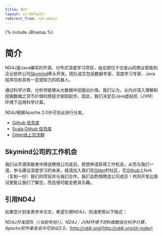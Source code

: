 ```yaml
---
title: 简介
layout: cn-default
redirect_from: /zh-about
---
```


{% include JB/setup %}

# 简介

ND4J是Java编写的开源、分布式深度学习项目，由总部位于旧金山的商业智能和企业软件公司[Skymind](http://www.skymind.io/contact.html)牵头开发。团队成员包括数据专家、深度学习专家、Java程序员和具有一定感知力的机器人。

通过科学计算，分析师能够从大数据中挖掘出价值。我们认为，业内对深入理解和挖掘数据之货币价值的旅程才刚刚起步。因此，我们决定在Java虚拟机（JVM）环境下运用科学计算。

ND4J根据Apache 2.0许可协议进行分发。

* [Github 信息库](https://github.com/deeplearning4j/nd4j/)
* [Scala Github 信息库](https://github.com/deeplearning4j/nd4s/)
* [Gitter线上交流群](https://gitter.im/deeplearning4j/deeplearning4j)

## Skymind公司的工作机会

我们从开源贡献者中择选聘用公司成员。若想申请获得工作机会，从而与我们一道，参与建设深度学习的未来，就请加入我们在[Gitter](https://gitter.im/deeplearning4j/deeplearning4j)的社区，在[Github](https://github.com/deeplearning4j)上fork（复制一份）我们的项目并与我们合作。我们会酌情聘选公司成员！共同开发比面试更能让我们了解您，而且很可能会更具乐趣。

## 引用ND4J

如果您计划发表学术论文，希望引用ND4J，则请使用以下格式：

*ND4J开发团队（〈当前年份〉）。ND4J：JVM环境下的N维数组合科学计算，Apache软件基金会许可协议2.0。*[http://nd4j.org](http://nd4j.org/zh-index)

